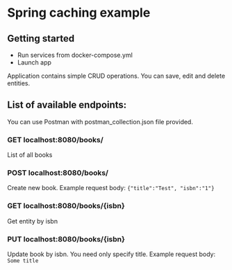 # Spring caching example
## Getting started
* Run services from docker-compose.yml
* Launch app

Application contains simple CRUD operations. You can save, edit and delete entities.

## List of available endpoints:

You can use Postman with postman_collection.json file provided. 

### GET localhost:8080/books/
List of all books

### POST localhost:8080/books/
Create new book. Example request body:
`{"title":"Test", "isbn":"1"}`

### GET localhost:8080/books/{isbn}
Get entity by isbn

### PUT localhost:8080/books/{isbn}
Update book by isbn. You need only specify title.
Example request body: `Some title`